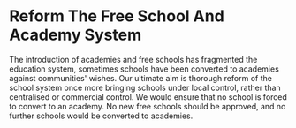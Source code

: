 Reform The Free School And Academy System
=========================================

The introduction of academies and free schools has fragmented the 
education system, sometimes schools have been converted to academies 
against communities' wishes. Our ultimate aim is thorough reform of the 
school system once more bringing schools under local control, rather 
than centralised or commercial control. We would ensure that no school 
is forced to convert to an academy. No new free schools should be 
approved, and no further schools would be converted to academies.  